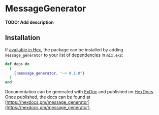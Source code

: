 # MessageGenerator

**TODO: Add description**

## Installation

If [available in Hex](https://hex.pm/docs/publish), the package can be installed
by adding `message_generator` to your list of dependencies in `mix.exs`:

```elixir
def deps do
  [
    {:message_generator, "~> 0.1.0"}
  ]
end
```

Documentation can be generated with [ExDoc](https://github.com/elixir-lang/ex_doc)
and published on [HexDocs](https://hexdocs.pm). Once published, the docs can
be found at [https://hexdocs.pm/message_generator](https://hexdocs.pm/message_generator).

